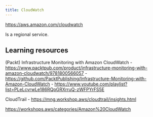```yaml
---
title: CloudWatch
---
```


https://aws.amazon.com/cloudwatch

Is a regional service.

## Learning resources

(Packt) Infrastructure Monitoring with Amazon CloudWatch - https://www.packtpub.com/product/infrastructure-monitoring-with-amazon-cloudwatch/9781800566057 - https://github.com/PacktPublishing/Infrastructure-Monitoring-with-Amazon-CloudWatch - https://www.youtube.com/playlist?list=PLeLcvrwLe186RQpGRXrruQ-zWFPYrFS5E

CloudTrail - https://mng.workshop.aws/cloudtrail/insights.html

https://workshops.aws/categories/Amazon%20CloudWatch
